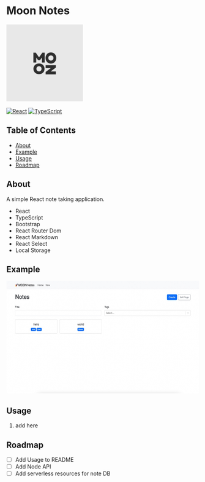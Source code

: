 # Moon Notes

<img src="logo.png" alt="Logo" width="200" height="200">

[![React](https://img.shields.io/badge/react-16.14.0-blue.svg)](https://reactjs.org/)
[![TypeScript](https://img.shields.io/badge/typescript-4.2.4-blue.svg)](https://www.typescriptlang.org/)

## Table of Contents

- [About](#about)
- [Example](#example)
- [Usage](#usage)
- [Roadmap](#usage)

## About

A simple React note taking application.

- React
- TypeScript
- Bootstrap
- React Router Dom
- React Markdown
- React Select
- Local Storage

## Example

<img src="example.jpg" alt="Logo" width="600" height="293">

## Usage

1. add here

## Roadmap

- [ ] Add Usage to README
- [ ] Add Node API
- [ ] Add serverless resources for note DB
